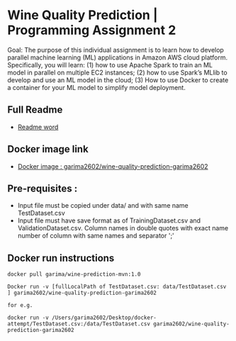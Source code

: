 # Wine Quality Prediction | Programming Assignment 2

Goal: The purpose of this individual assignment is to learn how to develop parallel machine learning (ML) applications in Amazon AWS cloud platform. Specifically, you will learn: (1) how to use Apache Spark to train an ML model in parallel on multiple EC2 instances; (2) how to use Spark’s MLlib to develop and use an ML model in the cloud; (3) How to use Docker to create a container for your ML model to simplify model deployment.

## Full Readme 
* [Readme word](https://github.com/Garima-njit/Wine-quality-prediction-model/blob/main/winequality/ReadMe_doc.docx)

## Docker image link
* [Docker image : garima2602/wine-quality-prediction-garima2602](https://hub.docker.com/repository/docker/garima2602/wine-quality-prediction-garima2602)


## Pre-requisites :
* Input file must be copied under data/ and with same name TestDataset.csv
* Input file must have save format as of TrainingDataset.csv and ValidationDataset.csv. Column names in double quotes with exact name number of column with same names and separator ';'




## Docker run instructions
````
docker pull garima/wine-prediction-mvn:1.0

Docker run -v [fullLocalPath of TestDataset.csv: data/TestDataset.csv ] garima2602/wine-quality-prediction-garima2602

for e.g.

docker run -v /Users/garima2602/Desktop/docker-attempt/TestDataset.csv:/data/TestDataset.csv garima2602/wine-quality-prediction-garima2602
```` 
